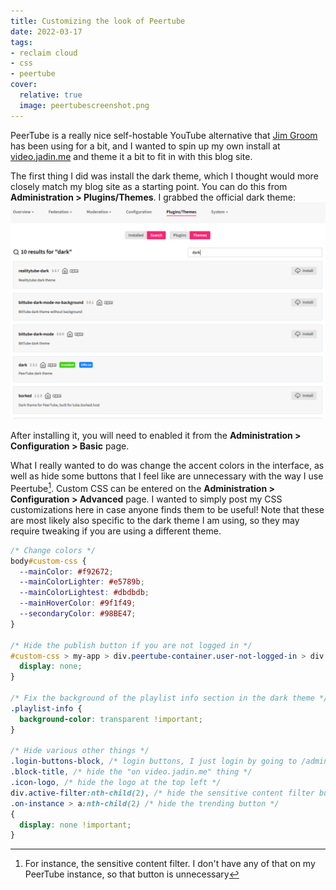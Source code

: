 ```yaml
---
title: Customizing the look of Peertube
date: 2022-03-17
tags:
- reclaim cloud
- css
- peertube
cover:
  relative: true
  image: peertubescreenshot.png
---
```


PeerTube is a really nice self-hostable YouTube alternative that [Jim Groom](https://bavatuesdays.com) has been using for a bit, and I wanted to spin up my own install at [video.jadin.me](https://video.jadin.me) and theme it a bit to fit in with this blog site. 

The first thing I did was install the dark theme, which I thought would more closely match my blog site as a starting point. You can do this from **Administration > Plugins/Themes**. I grabbed the official dark theme:
![screenshot of themes in the peertube admin interface](peertubethemes.png)

After installing it, you will need to enabled it from the **Administration > Configuration > Basic** page. 

What I really wanted to do was change the accent colors in the interface, as well as hide some buttons that I feel like are unnecessary with the way I use Peertube[^1]. Custom CSS can be entered on the **Administration > Configuration > Advanced** page. I wanted to simply post my CSS customizations here in case anyone finds them to be useful! Note that these are most likely also specific to the dark theme I am using, so they may require tweaking if you are using a different theme. 

```css
/* Change colors */
body#custom-css {
  --mainColor: #f92672;
  --mainColorLighter: #e5789b;
  --mainColorLightest: #dbdbdb;
  --mainHoverColor: #9f1f49;
  --secondaryColor: #98BE47;
}

/* Hide the publish button if you are not logged in */
#custom-css > my-app > div.peertube-container.user-not-logged-in > div.header > div.header-right > my-header > a {
  display: none;
}

/* Fix the background of the playlist info section in the dark theme */
.playlist-info {
  background-color: transparent !important;
}

/* Hide various other things */
.login-buttons-block, /* login buttons, I just login by going to /admin */
.block-title, /* hide the "on video.jadin.me" thing */
.icon-logo, /* hide the logo at the top left */
div.active-filter:nth-child(2), /* hide the sensitive content filter button*/
.on-instance > a:nth-child(2) /* hide the trending button */
{
  display: none !important;
}
```

[^1]: For instance, the sensitive content filter. I don't have any of that on my PeerTube instance, so that button is unnecessary